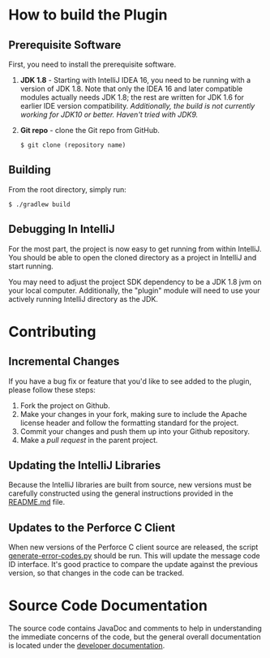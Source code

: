 # How to build the Plugin


## Prerequisite Software

First, you need to install the prerequisite software.

1. **JDK 1.8** - Starting with IntelliJ IDEA 16, you need to be running with
   a version of JDK 1.8.  Note that only the IDEA 16 and later compatible modules
   actually needs JDK 1.8; the rest are written for JDK 1.6 for earlier
   IDE version compatibility.  *Additionally, the build is not currently working for JDK10 or better.  Haven't tried
   with JDK9.*
1. **Git repo** - clone the Git repo from GitHub.
   
   ```
   $ git clone (repository name)
   ```

## Building

From the root directory, simply run:

```
$ ./gradlew build
```


## Debugging In IntelliJ

For the most part, the project is now easy to get running from within
IntelliJ.  You should be able to open the cloned directory as a project
in IntelliJ and start running.

You may need to adjust the project SDK dependency to be a JDK 1.8 jvm on
your local computer.  Additionally, the "plugin" module will need to
use your actively running IntelliJ directory as the JDK.


# Contributing

## Incremental Changes

If you have a bug fix or feature that you'd like to see added to the plugin,
please follow these steps:

1. Fork the project on Github.
1. Make your changes in your fork, making sure to include the Apache license header
   and follow the formatting standard for the project.
1. Commit your changes and push them up into your Github repository.
1. Make a *pull request* in the parent project.


## Updating the IntelliJ Libraries

Because the IntelliJ libraries are built from source, new versions
must be carefully constructed using the general instructions provided
in the [README.md](lib/173/README.md) file.


## Updates to the Perforce C Client

When new versions of the Perforce C client source are released, the script
[generate-error-codes.py](p4java/generate-error-codes.py) should be run.  This will
update the message code ID interface.  It's good practice to compare the update against
the previous version, so that changes in the code can be tracked.


# Source Code Documentation

The source code contains JavaDoc and comments to help in understanding the immediate
concerns of the code, but the general overall documentation is located under the
[developer documentation](plugin/docs/developers).